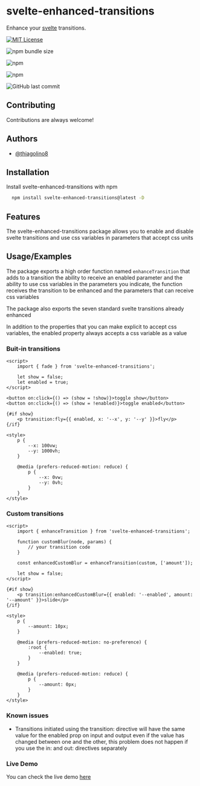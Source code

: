 # svelte-enhanced-transitions

Enhance your [svelte](https://github.com/sveltejs/svelte) transitions.

[![MIT License](https://img.shields.io/badge/License-MIT-green.svg)](https://choosealicense.com/licenses/mit/)

![npm bundle size](https://img.shields.io/bundlephobia/minzip/svelte-enhanced-transitions)

![npm](https://img.shields.io/npm/v/svelte-enhanced-transitions)

![npm](https://img.shields.io/npm/dt/svelte-enhanced-transitions)

![GitHub last commit](https://img.shields.io/github/last-commit/thiagolino8/svelte-enhanced-transitions)

## Contributing

Contributions are always welcome!

## Authors

- [@thiagolino8](https://www.github.com/thiagolino8)

## Installation

Install svelte-enhanced-transitions with npm

```bash
  npm install svelte-enhanced-transitions@latest -D
```

## Features

The svelte-enhanced-transitions package allows you to enable and disable svelte transitions and use css variables in parameters that accept css units

## Usage/Examples

The package exports a high order function named `enhanceTransition` that adds to a transition the ability to receive an enabled parameter and the ability to use css variables in the parameters you indicate, the function receives the transition to be enhanced and the parameters that can receive css variables

The package also exports the seven standard svelte transitions already enhanced

In addition to the properties that you can make explicit to accept css variables, the enabled property always accepts a css variable as a value

### Buit-in transitions

```svelte
<script>
	import { fade } from 'svelte-enhanced-transitions';

	let show = false;
	let enabled = true;
</script>

<button on:click={() => (show = !show)}>toggle show</button>
<button on:click={() => (show = !enabled)}>toggle enabled</button>

{#if show}
	<p transition:fly={{ enabled, x: '--x', y: '--y' }}>fly</p>
{/if}

<style>
	p {
		--x: 100vw;
		--y: 1000vh;
	}

	@media (prefers-reduced-motion: reduce) {
		p {
			--x: 0vw;
			--y: 0vh;
		}
	}
</style>
```

### Custom transitions

```svelte
<script>
	import { enhanceTransition } from 'svelte-enhanced-transitions';

	function customBlur(node, params) {
		// your transition code
	}

	const enhancedCustomBlur = enhanceTransition(custom, ['amount']);

	let show = false;
</script>

{#if show}
	<p transition:enhancedCustomBlur={{ enabled: '--enabled', amount: '--amount' }}>slide</p>
{/if}

<style>
	p {
		--amount: 10px;
	}

	@media (prefers-reduced-motion: no-preference) {
		:root {
			--enabled: true;
		}
	}

	@media (prefers-reduced-motion: reduce) {
		p {
			--amount: 0px;
		}
	}
</style>
```

### Known issues

- Transitions initiated using the transition: directive will have the same value for the enabled prop on input and output even if the value has changed between one and the other, this problem does not happen if you use the in: and out: directives separately

### Live Demo

You can check the live demo [here](https://svelte-enhanced-transitions.vercel.app/)
